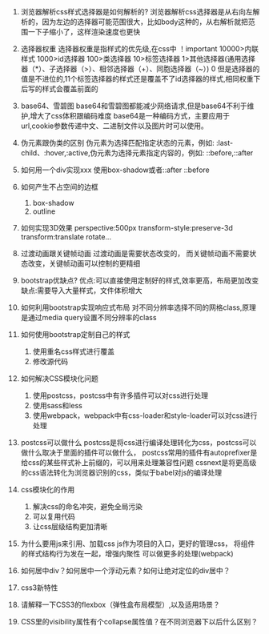 1. 浏览器解析css样式选择器是如何解析的?
    浏览器解析css选择器是从右向左解析的，因为左边的选择器可能范围很大，比如body这种的，从右解析就把范围一下子缩小了，这样渲染速度也更快
2. 选择器权重
    选择器权重是指样式的优先级,在css中 ！important 10000>内联样式 1000>id选择器 100>类选择器 10>标签选择器 1>其他选择器(通用选择器（*）、子选择器（>）、相邻选择器（+）、同胞选择器（~）) 0
    但是选择器的值是不进位的,11个标签选择器的样式还是覆盖不了id选择器的样式,相同权重下后写的样式会覆盖前面的
3. base64、雪碧图
    base64和雪碧图都能减少网络请求,但是base64不利于维护,增大了css体积跟编码难度
    base64是一种编码方式，主要应用于url,cookie参数传递中文、二进制文件以及图片时可以使用。
4. 伪元素跟伪类的区别
    伪元素为选择匹配指定状态的元素，例如: :last-child、:hover,:active,伪元素为选择元素指定内容的，例如: ::before,::after
5. 如何用一个div实现xxx
    使用box-shadow或者::after  ::before
6. 如何产生不占空间的边框
    1. box-shadow
    2. outline
7. 如何实现3D效果
    perspective:500px
    transform-style:preserve-3d
    transform:translate rotate...
8. 过渡动画跟关键帧动画
    过渡动画是需要状态改变的，
    而关键帧动画不需要状态改变，关键帧动画可以控制的更精细
9. bootstrap优缺点?
    优点:可以直接使用定制好的样式,效率更高，布局更加改变
    缺点:需要导入大量样式，文件体积增大
10. 如何利用bootstrap实现响应式布局
    对不同分辨率选择不同的网格class,原理是通过media query设置不同分辨率的class
11. 如何使用bootstrap定制自己的样式
    1. 使用重名css样式进行覆盖
    2. 修改源代码
12. 如何解决CSS模块化问题
    1. 使用postcss，postcss中有许多插件可以对css进行处理
    2. 使用sass和less
    3. 使用webpack，webpack中有css-loader和style-loader可以对css进行处理
13. postcss可以做什么
    postcss是将css进行编译处理转化为css，postcss可以做什么取决于里面的插件可以做什么，
    postcss常用的插件有autoprefixer是给css的某些样式补上前缀的，可以用来处理兼容性问题
    cssnext是将更高级的css语法转化为浏览器识别的css，类似于babel对js的编译处理

14. css模块化的作用
    1. 解决css的命名冲突，避免全局污染
    2. 可以复用代码
    3. 让css层级结构更加清晰
15. 为什么要用js来引用、加载css
        js作为项目的入口，更好的管理css，
        将组件的样式结构行为发在一起，增强内聚性
        可以做更多的处理(webpack)
16. 如何居中div？如何居中一个浮动元素？如何让绝对定位的div居中？

17. css3新特性

18. 请解释一下CSS3的flexbox（弹性盒布局模型）,以及适用场景？

19. CSS里的visibility属性有个collapse属性值？在不同浏览器下以后什么区别？